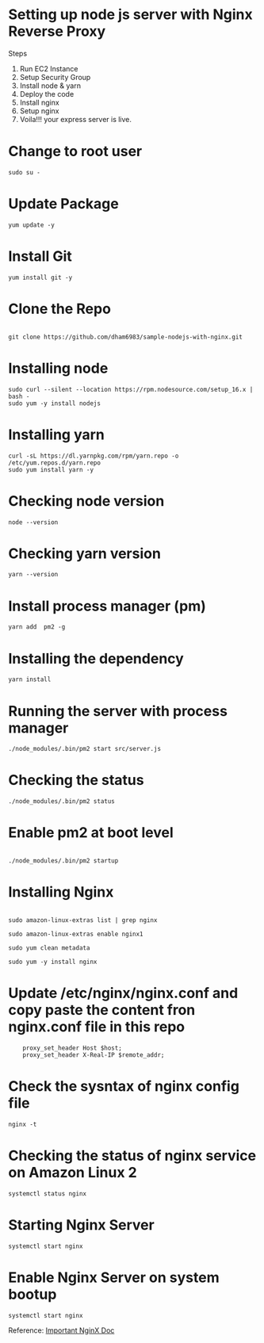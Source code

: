 # Setting up node js server with Nginx Reverse Proxy

Steps
1. Run EC2 Instance
2. Setup Security Group
3. Install node & yarn
4. Deploy the code
5. Install nginx
6. Setup nginx 
7. Voila!!! your express server is live.

# Change to root user
```
sudo su -
```

# Update Package 
```
yum update -y

```
# Install Git
```
yum install git -y

```
# Clone the Repo
```

git clone https://github.com/dham6983/sample-nodejs-with-nginx.git

```
# Installing node
```
sudo curl --silent --location https://rpm.nodesource.com/setup_16.x | bash -
sudo yum -y install nodejs

```
# Installing yarn
```
curl -sL https://dl.yarnpkg.com/rpm/yarn.repo -o /etc/yum.repos.d/yarn.repo
sudo yum install yarn -y

```
# Checking node version
```
node --version

```
# Checking yarn version
```
yarn --version

```
# Install process manager (pm)
```
yarn add  pm2 -g

```
# Installing the dependency
```
yarn install
```
# Running the server with process manager
```
./node_modules/.bin/pm2 start src/server.js

```
# Checking the status
```
./node_modules/.bin/pm2 status

```

# Enable pm2 at boot level
```

./node_modules/.bin/pm2 startup

```
# Installing Nginx
```

sudo amazon-linux-extras list | grep nginx

```

```
sudo amazon-linux-extras enable nginx1

```

```
sudo yum clean metadata

```

```
sudo yum -y install nginx
```
# Update /etc/nginx/nginx.conf and copy paste the content fron nginx.conf file in this repo
```
    proxy_set_header Host $host;
    proxy_set_header X-Real-IP $remote_addr;

```
# Check the sysntax of nginx config file
```
nginx -t

```
# Checking the status of nginx service on Amazon Linux 2
```
systemctl status nginx
```
# Starting Nginx Server
```
systemctl start nginx
```
# Enable Nginx Server on system bootup
```
systemctl start nginx
```

Reference: [Important NginX Doc](https://docs.nginx.com/nginx/admin-guide/web-server/reverse-proxy/)